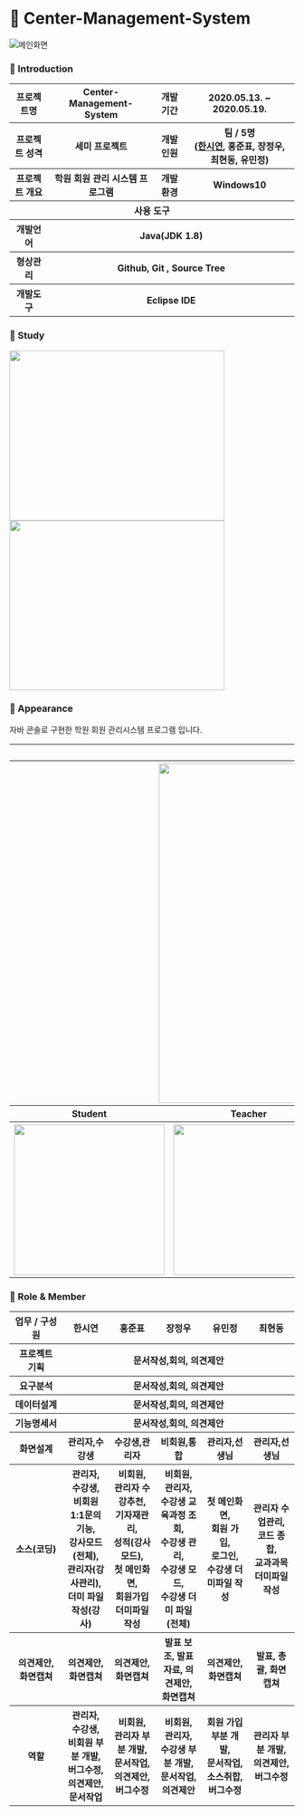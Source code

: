 # :office: Center-Management-System
![메인화면](https://user-images.githubusercontent.com/66079830/91664065-a2743c80-eb27-11ea-974a-c84c51c554e8.png)

### 👋 Introduction

<table>
    <tr>
        <th>프로젝트명</th>
        <th>Center-Management-System</th>
        <th>개발 기간</th>
        <th>2020.05.13. ~ 2020.05.19.</th>
    </tr>
    <tr>
        <th>프로젝트 성격</th>
        <th>세미 프로젝트</th>
        <th>개발 인원</th>
        <th>팀 / 5명<br>
          (<a href="https://github.com/ithansiyeon">한시연</a>,
             홍준표,
            장정우,
            최현동,
            유민정)
      </th>
    </tr>
      <tr>
        <th>프로젝트 개요</th>
        <th> 학원 회원 관리 시스템 프로그램</th>
        <th>개발 환경</th>
        <th>Windows10</th>
    </tr>
    <tr>
        <th colspan="5">사용 도구</th>
    </tr>  
    <tr>
        <th>개발언어</th>
        <th colspan="3">Java(JDK 1.8) </th>
    </tr>
    <tr>
        <th>형상관리</th>
        <th colspan="3">Github, Git , Source Tree</th>
    </tr>
    <tr>
        <th>개발도구</th>
        <th colspan="3">Eclipse IDE</th>
    </tr>
</table>

### :cherry_blossom: Study
<img src = "https://user-images.githubusercontent.com/66079830/85929643-8ec31480-b8f1-11ea-834c-e9295cb8d1df.png" width="380px" height="300px"><img src = "https://user-images.githubusercontent.com/66079830/85929588-12c8cc80-b8f1-11ea-9945-2e34ca58ef98.jpg" width="380px" height="300px">

### 📼 Appearance

자바 콘솔로 구현한 학원 회원 관리시스템 프로그램 입니다.

<table>
    <tr>
        <th colspan="4">Task</th>
    </tr>
    <tr>
        <th colspan="4"><img width="600" src="https://user-images.githubusercontent.com/66079830/85919690-a5914900-b8a8-11ea-9849-4d3ca500813f.jpg"></th>
    </tr>
    <tr>
       <th>Student</th>
       <th>Teacher</th>
       <th>Admin</th>
       <th>Nonmember</th>
    </tr>
    <tr>
        <th><img width="266" src="https://user-images.githubusercontent.com/66079830/85919533-d07a9d80-b8a6-11ea-9a55-1b68ef6d5939.gif"></th>
        <th><img width="266" src="https://user-images.githubusercontent.com/66079830/85919538-e5efc780-b8a6-11ea-8422-4c1a38a741e0.gif"></th>
        <th><img width="266" src="https://user-images.githubusercontent.com/66079830/85919479-5d712700-b8a6-11ea-9043-8ddb87532e19.gif"></th>
        <th><img width="266" src="https://user-images.githubusercontent.com/66079830/85919534-d7091500-b8a6-11ea-85b3-149d091c8e5d.gif"></th>
    </tr>
</table>

### 📑 Role & Member
<table>
    <tr>
        <th width="16%">업무 / 구성원</th>
        <th width="14%">한시연</th>
        <th width="14%">홍준표</th>
        <th width="14%">장정우</th>
        <th width="14%">유민정</th>
        <th width="14%">최현동</th>
    </tr>
    <tr>
        <th>프로젝트 기획</th>
        <th colspan="5">문서작성,회의, 의견제안</th>
    </tr>
    <tr>
        <th>요구분석</th>
        <th colspan="5">문서작성,회의, 의견제안</th>
    </tr>
    <tr>
        <th>데이터설계</th>
        <th colspan="5">문서작성,회의, 의견제안</th>
    </tr>
    <tr>
        <th>기능명세서</th>
        <th colspan="5">문서작성,회의, 의견제안</th>
    </tr>
    <tr>
        <th>화면설계</th>
        <th>관리자,수강생</th>
        <th>수강생,관리자</th>
        <th>비회원,통합</th>
        <th>관리자,선생님</th>
        <th>관리자,선생님</th>
    <tr>
        <th>소스(코딩)</th>
        <th>관리자,<br> 수강생,<br> 비회원 1:1문의 기능,<br> 강사모드(전체),<br> 관리자(강사관리),<br> 더미 파일 작성(강사)</th>
        <th>비회원,<br> 관리자 수강추천,<br>기자재관리,<br> 성적(강사모드),<br>첫 메인화면,<br>회원가입 더미파일 작성</th>
        <th>비회원,<br>관리자,<br>수강생 교육과정 조회,<br>수강생 관리,<br>수강생 모드,<br>수강생 더미 파일(전체)</th>
        <th>첫 메인화면,<br>회원 가입,<br> 로그인,<br>수강생 더미파일 작성</th>
        <th>관리자 수업관리,<br> 코드 종합,<br> 교과과목 더미파일 작성</th>
    </tr>
    <tr>
        <th>의견제안, 화면캡쳐</th>
        <th>의견제안, 화면캡쳐</th>
        <th>의견제안, 화면캡쳐</th>
        <th>발표 보조, 발표자료, 의견제안, 화면캡쳐</th>
        <th>의견제안, 화면캡쳐</th>
        <th>발표, 총괄, 화면캡쳐</th>
    </tr>
    <tr>
        <th>역할</th>
        <th>관리자,<br>수강생,<br>비회원 부분 개발,<br>버그수정,<br>의견제안,<br>문서작업</th>
        <th>비회원,<br> 관리자 부분 개발,<br> 문서작업,<br> 의견제안,<br> 버그수정</th>
        <th>비회원,<br>관리자,<br>수강생 부분 개발,<br> 문서작업,<br> 의견제안</th>
        <th>회원 가입 부분 개발,<br> 문서작업,<br> 소스취합,<br> 버그수정</th>
        <th>관리자 부분 개발,<br> 의견제안,<br> 버그수정</th>
    </tr>
</table>

